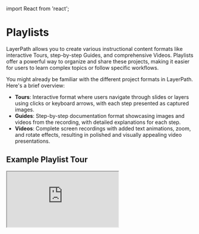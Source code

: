 import React from 'react';

# Playlists

LayerPath allows you to create various instructional content formats like interactive Tours, step-by-step Guides, and comprehensive Videos. Playlists offer a powerful way to organize and share these projects, making it easier for users to learn complex topics or follow specific workflows.

You might already be familiar with the different project formats in LayerPath. Here's a brief overview:

- **Tours**: Interactive format where users navigate through slides or layers using clicks or keyboard arrows, with each step presented as captured images.
- **Guides**: Step-by-step documentation format showcasing images and videos from the recording, with detailed explanations for each step.
- **Videos**: Complete screen recordings with added text animations, zoom, and rotate effects, resulting in polished and visually appealing video presentations.

## Example Playlist Tour

<div style={{ position: "relative", paddingBottom: "56.25%", height: 0, width: "100%" }}>
  <iframe
    style={{ position: "absolute", top: 0, left: 0, width: "100%", height: "100%", border: 0 }}
    src="https://guide.layerpath.com/e/cm2iwym5b000y0ckzecvhen4u/tour"
    allowFullScreen
    webkitallowfullscreen="true"
    mozallowfullscreen="true"
    allowtransparency="true"
    data-darkreader-inline-border-top=""
    data-darkreader-inline-border-right=""
    data-darkreader-inline-border-bottom=""
    data-darkreader-inline-border-left=""
  />
</div>

## What are Playlists?

Playlists are collections of LayerPath projects grouped together based on a common theme or learning objective. You can create playlists containing projects in different formats (Tours, Guides, Videos) to provide a well-rounded learning experience.

## Creating Playlists and Collections

1. **Access Playlists**: Navigate to the "Playlists" section within LayerPath.
2. **Create a Playlist**: Click the "Create Playlist" button and provide a descriptive name for your playlist.
3. **Add Collections**: Within the playlist, click "Add Collection" to create a sub-category for grouping related projects. Give each collection a clear and concise title.
4. **Adding Projects to Collections**: Once you have collections, navigate to your existing projects or create new ones. When saving a project, select the relevant collection(s) within the playlist to add it to the appropriate group.

## Example: Onboarding Playlist

Scenario: You want to create a playlist explaining the features and functionalities within your CRM application to onboard new users.

This type of playlist could include:

- Tours showing key interface elements
- Guides explaining step-by-step workflows
- Videos demonstrating complete processes

## Sharing Playlists

Once you've created your playlist with relevant collections and projects, you can share it with specific users or teams within LayerPath. This provides them with a structured learning path to understand the sales pipeline management process effectively.

## Benefits of Playlists

**1. Structured Learning**: Playlists allow you to organize multiple guides into a cohesive learning path, ideal for onboarding and training.

**2. Improved Accessibility**: With all resources grouped in one place, users can easily find and revisit content as needed.

**3. Enhanced Engagement**: Playlists create a step-by-step journey, encouraging users to complete each part and gain full understanding.

**4. Customization**: Tailor Playlists to different audiences, offering relevant guides for specific roles, experience levels, or topics.

**5. Time Efficiency**: By automating learning sequences, Playlists reduce repetitive explanations and streamline support efforts.
